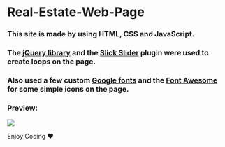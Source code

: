 # Real-Estate-Web-Page

<h3>This site is made by using HTML, CSS and JavaScript.</h3>

<h3>The <a href="https://cdnjs.com/libraries/slick-carousel">jQuery library</a> and the <a href="https://cdnjs.com/libraries/slick-carousel">Slick Slider</a> plugin were used to create loops on the page. </h3>

<h3>Also used a few custom <a href="https://fonts.google.com/"><b>Google fonts</b></a> and the <a href="https://cdnjs.com/libraries/font-awesome"><b>Font Awesome</b> </a> for some simple icons on the page.</h3>

<h3>Preview:</h3>

![](Real_estate.gif)

Enjoy Coding ❤


